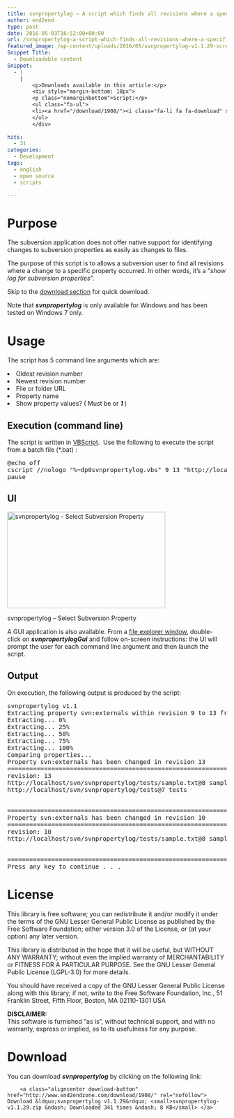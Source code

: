 ```yaml
---
title: svnpropertylog – A script which finds all revisions where a specific subversion property has changed
author: end2end
type: post
date: 2016-05-03T16:52:00+00:00
url: /svnpropertylog-a-script-which-finds-all-revisions-where-a-specific-subversion-property-has-changed/
featured_image: /wp-content/uploads/2016/05/svnpropertylog-v1.1.29-screenshot.png
Snippet Title:
  - Downloadable content
Snippet:
  - |
    |
        <p>Downloads available in this article:</p>
        <div style="margin-bottom: 18px">
        <p class="nomarginbottom">Script:</p>
        <ul class="fa-ul">
        <li><a href="/download/1908/"><i class="fa-li fa fa-download" style="position: inherit;"></i>svnpropertylog (latest version)</a></li>
        </ul>
        </div>
        
hits:
  - 31
categories:
  - Development
tags:
  - english
  - open source
  - scripts

---
```

# <span id="Purpose">Purpose</span>

The subversion application does not offer native support for identifying changes to subversion properties as easily as changes to files.

The purpose of this script is to allows a subversion user to find all revisions where a change to a specific property occurred. In other words, it&#8217;s a &#8220;_show log for subversion properties_&#8220;.<!--more-->

Skip to the [download section][1] for quick download.

<p class="pleasenote" data-pleasenote="true">
  Note that <strong><em>svnpropertylog</em></strong> is only available for Windows and has been tested on Windows 7 only.
</p>

# <span id="Usage">Usage</span>

The script has 5 command line arguments which are:

<li style="text-align: justify;">
  Oldest revision number
</li>
<li style="text-align: justify;">
  Newest revision number
</li>
<li style="text-align: justify;">
  File or folder URL
</li>
<li style="text-align: justify;">
  Property name
</li>
<li style="text-align: justify;">
  Show property values? ( Must be <strong><em></em></strong> or <em><strong>1 </strong></em>)
</li>

## <span id="Execution_command_line">Execution (command line)</span>

The script is written in [VBScript][2].  Use the following to execute the script from a batch file (*.bat) :

<pre class="lang:batch decode:true " title="Windows Batch file">@echo off
cscript //nologo "%~dp0svnpropertylog.vbs" 9 13 "http://localhost/svn/svnpropertylog/tests/folder" "svn:externals" 1
pause
</pre>

## <span id="UI">UI</span>

<div id="attachment_1918" style="width: 373px" class="wp-caption alignnone">
  <a href="http://www.end2endzone.com/wp-content/uploads/2016/05/svnpropertylog-property-sample.png" rel="attachment wp-att-1918"><img aria-describedby="caption-attachment-1918" loading="lazy" class="size-full wp-image-1918" src="http://www.end2endzone.com/wp-content/uploads/2016/05/svnpropertylog-property-sample.png" alt="svnpropertylog - Select Subversion Property" width="363" height="221" srcset="http://www.end2endzone.com/wp-content/uploads/2016/05/svnpropertylog-property-sample.png 363w, http://www.end2endzone.com/wp-content/uploads/2016/05/svnpropertylog-property-sample-150x91.png 150w, http://www.end2endzone.com/wp-content/uploads/2016/05/svnpropertylog-property-sample-300x183.png 300w" sizes="(max-width: 363px) 100vw, 363px" /></a>
  
  <p id="caption-attachment-1918" class="wp-caption-text">
    svnpropertylog &#8211; Select Subversion Property
  </p>
</div>

A GUI application is also available. From a <a href="http://upload.wikimedia.org/wikipedia/en/c/cb/Windows_Explorer_Windows_7.png?download" target="_blank" rel="noopener">file explorer window</a>, double-click on **_svnpropertylogGui_** and follow on-screen instructions: the UI will prompt the user for each command line argument and then launch the script.

## <span id="Output">Output</span>

On execution, the following output is produced by the script:

<pre class="lang:default decode:true" title="Sample execution">svnpropertylog v1.1
Extracting property svn:externals within revision 9 to 13 from http://localhost/svn/svnpropertylog/tests/folder...
Extracting... 0%
Extracting... 25%
Extracting... 50%
Extracting... 75%
Extracting... 100%
Comparing properties...
Property svn:externals has been changed in revision 13
===============================================================================
revision: 13
http://localhost/svn/svnpropertylog/tests/sample.txt@8 sample.txt
http://localhost/svn/svnpropertylog/tests@7 tests


===============================================================================
Property svn:externals has been changed in revision 10
===============================================================================
revision: 10
http://localhost/svn/svnpropertylog/tests/sample.txt@8 sample.txt


===============================================================================
Press any key to continue . . .</pre>

# <span id="License">License</span>

This library is free software; you can redistribute it and/or modify it under the terms of the GNU Lesser General Public License as published by the Free Software Foundation; either version 3.0 of the License, or (at your option) any later version.

This library is distributed in the hope that it will be useful, but WITHOUT ANY WARRANTY; without even the implied warranty of MERCHANTABILITY or FITNESS FOR A PARTICULAR PURPOSE. See the GNU Lesser General Public License (LGPL-3.0) for more details.

You should have received a copy of the GNU Lesser General Public License along with this library; if not, write to the Free Software Foundation, Inc., 51 Franklin Street, Fifth Floor, Boston, MA 02110-1301 USA

**DISCLAIMER:**  
This software is furnished &#8220;as is&#8221;, without technical support, and with no warranty, express or implied, as to its usefulness for any purpose.

# <span id="Download">Download</span>

You can download **_svnpropertylog_** by clicking on the following link:


		<a class="aligncenter download-button" href="http://www.end2endzone.com/download/1908/" rel="nofollow"> Download &ldquo;svnpropertylog v1.1.29&rdquo; <small>svnpropertylog-v1.1.29.zip &ndash; Downloaded 341 times &ndash; 8 KB</small> </a>

 [1]: #Download
 [2]: http://en.wikipedia.org/wiki/VBScript